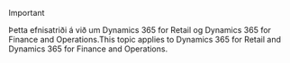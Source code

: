 > [!IMPORTANT]
> <span data-ttu-id="d7a98-101">Þetta efnisatriði á við um Dynamics 365 for Retail og Dynamics 365 for Finance and Operations.</span><span class="sxs-lookup"><span data-stu-id="d7a98-101">This topic applies to Dynamics 365 for Retail and Dynamics 365 for Finance and Operations.</span></span>

